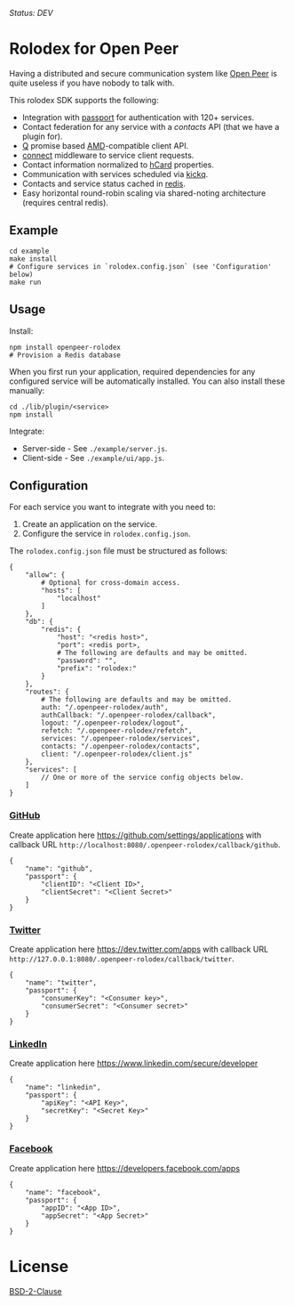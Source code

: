 *Status: DEV*

Rolodex for Open Peer
=====================

Having a distributed and secure communication system like [Open Peer](http://openpeer.org/) is quite useless if you have nobody to talk with.

This rolodex SDK supports the following:

  * Integration with [passport](http://passportjs.org/) for authentication with 120+ services.
  * Contact federation for any service with a *contacts* API (that we have a plugin for).
  * [Q](https://github.com/kriskowal/q) promise based [AMD](https://github.com/amdjs/amdjs-api/wiki/AMD)-compatible client API.
  * [connect](https://github.com/senchalabs/connect) middleware to service client requests.
  * Contact information normalized to [hCard](http://microformats.org/wiki/hcard) properties.
  * Communication with services scheduled via [kickq](https://github.com/verbling/kickq).
  * Contacts and service status cached in [redis](http://redis.io/).
  * Easy horizontal round-robin scaling via shared-noting architecture (requires central redis).


Example
-------

    cd example
    make install
    # Configure services in `rolodex.config.json` (see 'Configuration' below)
    make run


Usage
-----

Install:

    npm install openpeer-rolodex
    # Provision a Redis database

When you first run your application, required dependencies for any configured
service will be automatically installed. You can also install these manually:

    cd ./lib/plugin/<service>
    npm install

Integrate:

  * Server-side - See `./example/server.js`.
  * Client-side - See `./example/ui/app.js`.


Configuration
-------------

For each service you want to integrate with you need to:

  1. Create an application on the service.
  2. Configure the service in `rolodex.config.json`.

The `rolodex.config.json` file must be structured as follows:

    {
        "allow": {
            # Optional for cross-domain access.
            "hosts": [
                "localhost"
            ]
        },
        "db": {
            "redis": {
                "host": "<redis host>",
                "port": <redis port>,
                # The following are defaults and may be omitted.
                "password": "",
                "prefix": "rolodex:"
            }
        },
        "routes": {
            # The following are defaults and may be omitted.
            auth: "/.openpeer-rolodex/auth",
            authCallback: "/.openpeer-rolodex/callback",
            logout: "/.openpeer-rolodex/logout",
            refetch: "/.openpeer-rolodex/refetch",
            services: "/.openpeer-rolodex/services",
            contacts: "/.openpeer-rolodex/contacts",
            client: "/.openpeer-rolodex/client.js"
        },
        "services": [
            // One or more of the service config objects below.
        ]
    }


### [GitHub](https://github.com/)

Create application here https://github.com/settings/applications
with callback URL `http://localhost:8080/.openpeer-rolodex/callback/github`.

    {
        "name": "github",
        "passport": {
            "clientID": "<Client ID>",
            "clientSecret": "<Client Secret>"
        }
    }

### [Twitter](https://twitter.com/)

Create application here https://dev.twitter.com/apps
with callback URL `http://127.0.0.1:8080/.openpeer-rolodex/callback/twitter`.

    {
        "name": "twitter",
        "passport": {
            "consumerKey": "<Consumer key>",
            "consumerSecret": "<Consumer secret>"
        }
    }

### [LinkedIn](http://linkedin.com/)

Create application here https://www.linkedin.com/secure/developer

    {
        "name": "linkedin",
        "passport": {
            "apiKey": "<API Key>",
            "secretKey": "<Secret Key>"
        }
    }

### [Facebook](http://facebook.com/)

Create application here https://developers.facebook.com/apps

    {
        "name": "facebook",
        "passport": {
            "appID": "<App ID>",
            "appSecret": "<App Secret>"
        }
    }


License
=======

[BSD-2-Clause](http://opensource.org/licenses/BSD-2-Clause)
